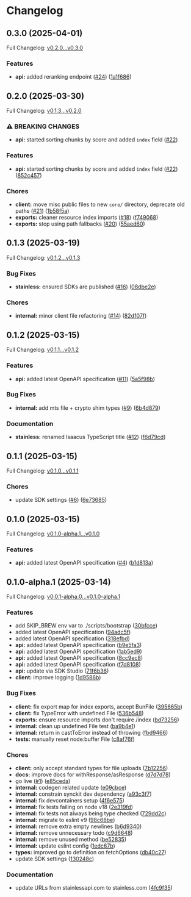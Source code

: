 # Changelog

## 0.3.0 (2025-04-01)

Full Changelog: [v0.2.0...v0.3.0](https://github.com/isaacus-dev/isaacus-typescript/compare/v0.2.0...v0.3.0)

### Features

* **api:** added reranking endpoint ([#24](https://github.com/isaacus-dev/isaacus-typescript/issues/24)) ([1a1f686](https://github.com/isaacus-dev/isaacus-typescript/commit/1a1f68642dfcc337354ea880b8d3cdbd47de07a1))

## 0.2.0 (2025-03-30)

Full Changelog: [v0.1.3...v0.2.0](https://github.com/isaacus-dev/isaacus-typescript/compare/v0.1.3...v0.2.0)

### ⚠ BREAKING CHANGES

* **api:** started sorting chunks by score and added `index` field ([#22](https://github.com/isaacus-dev/isaacus-typescript/issues/22))

### Features

* **api:** started sorting chunks by score and added `index` field ([#22](https://github.com/isaacus-dev/isaacus-typescript/issues/22)) ([852c457](https://github.com/isaacus-dev/isaacus-typescript/commit/852c457ca288e5a5cdd8d1a433edd2b766f28a57))


### Chores

* **client:** move misc public files to new `core/` directory, deprecate old paths ([#21](https://github.com/isaacus-dev/isaacus-typescript/issues/21)) ([1b58f5a](https://github.com/isaacus-dev/isaacus-typescript/commit/1b58f5a167928e49d4342f6a0f025a6e088d42b7))
* **exports:** cleaner resource index imports ([#18](https://github.com/isaacus-dev/isaacus-typescript/issues/18)) ([f749068](https://github.com/isaacus-dev/isaacus-typescript/commit/f749068b2aadf58799ec3ff76e67a22ee9d6f11e))
* **exports:** stop using path fallbacks ([#20](https://github.com/isaacus-dev/isaacus-typescript/issues/20)) ([55aed60](https://github.com/isaacus-dev/isaacus-typescript/commit/55aed60f03e8ae9bdce3dec6e7e8d6e1a9c1265d))

## 0.1.3 (2025-03-19)

Full Changelog: [v0.1.2...v0.1.3](https://github.com/isaacus-dev/isaacus-typescript/compare/v0.1.2...v0.1.3)

### Bug Fixes

* **stainless:** ensured SDKs are published ([#16](https://github.com/isaacus-dev/isaacus-typescript/issues/16)) ([08dbe2e](https://github.com/isaacus-dev/isaacus-typescript/commit/08dbe2ebce5eb6edc37f19a4b5139da989a4cd23))


### Chores

* **internal:** minor client file refactoring ([#14](https://github.com/isaacus-dev/isaacus-typescript/issues/14)) ([82d107f](https://github.com/isaacus-dev/isaacus-typescript/commit/82d107f338b5d43271d440e02da1673958e03ff1))

## 0.1.2 (2025-03-15)

Full Changelog: [v0.1.1...v0.1.2](https://github.com/isaacus-dev/isaacus-typescript/compare/v0.1.1...v0.1.2)

### Features

* **api:** added latest OpenAPI specification ([#11](https://github.com/isaacus-dev/isaacus-typescript/issues/11)) ([5a5f98b](https://github.com/isaacus-dev/isaacus-typescript/commit/5a5f98b0fb569234dcba58ecd9ab721c3088220c))


### Bug Fixes

* **internal:** add mts file + crypto shim types ([#9](https://github.com/isaacus-dev/isaacus-typescript/issues/9)) ([6b4d879](https://github.com/isaacus-dev/isaacus-typescript/commit/6b4d879d20c22a93337773b885da836ed48bcdd9))


### Documentation

* **stainless:** renamed Isaacus TypeScript title ([#12](https://github.com/isaacus-dev/isaacus-typescript/issues/12)) ([f6d79cd](https://github.com/isaacus-dev/isaacus-typescript/commit/f6d79cd3fedca634d9ea9a85e597ad37e11abc9b))

## 0.1.1 (2025-03-15)

Full Changelog: [v0.1.0...v0.1.1](https://github.com/isaacus-dev/isaacus-typescript/compare/v0.1.0...v0.1.1)

### Chores

* update SDK settings ([#6](https://github.com/isaacus-dev/isaacus-typescript/issues/6)) ([6e73685](https://github.com/isaacus-dev/isaacus-typescript/commit/6e7368579afc676fa4d84f47d80496b2ee058321))

## 0.1.0 (2025-03-15)

Full Changelog: [v0.1.0-alpha.1...v0.1.0](https://github.com/isaacus-dev/isaacus-typescript/compare/v0.1.0-alpha.1...v0.1.0)

### Features

* **api:** added latest OpenAPI specification ([#4](https://github.com/isaacus-dev/isaacus-typescript/issues/4)) ([b1d813a](https://github.com/isaacus-dev/isaacus-typescript/commit/b1d813adcd4fce5ecae91664603f2e967addac16))

## 0.1.0-alpha.1 (2025-03-14)

Full Changelog: [v0.0.1-alpha.0...v0.1.0-alpha.1](https://github.com/isaacus-dev/isaacus-typescript/compare/v0.0.1-alpha.0...v0.1.0-alpha.1)

### Features

* add SKIP_BREW env var to ./scripts/bootstrap ([30bfcce](https://github.com/isaacus-dev/isaacus-typescript/commit/30bfcce435331fd6e11c5fa253c3c2decd0bb8af))
* added latest OpenAPI specification ([94adc5f](https://github.com/isaacus-dev/isaacus-typescript/commit/94adc5f175ef1aaca55059dbfaef86efb0db787a))
* added latest OpenAPI specification ([318efbd](https://github.com/isaacus-dev/isaacus-typescript/commit/318efbd6cb9b92987328e985b6508794ad59bb4e))
* **api:** added latest OpenAPI specification ([b9e5fa3](https://github.com/isaacus-dev/isaacus-typescript/commit/b9e5fa3253f5c1aaed78379f2b7700aa514f35b1))
* **api:** added latest OpenAPI specification ([1ab5ed9](https://github.com/isaacus-dev/isaacus-typescript/commit/1ab5ed994bf29f4ac884c48ef7f3efcb795fdbeb))
* **api:** added latest OpenAPI specification ([8cc9ec8](https://github.com/isaacus-dev/isaacus-typescript/commit/8cc9ec83f852c7ebdb4d21e77c19905dc6f0dfa4))
* **api:** added latest OpenAPI specification ([f7d8108](https://github.com/isaacus-dev/isaacus-typescript/commit/f7d8108c33e6cbd36ae59af0a3668967346fdf6a))
* **api:** update via SDK Studio ([71f6b36](https://github.com/isaacus-dev/isaacus-typescript/commit/71f6b36c01544e91aa6c582f09b795ff2d8ef93d))
* **client:** improve logging ([1d9586b](https://github.com/isaacus-dev/isaacus-typescript/commit/1d9586b39d9440742680f9cb532245afa4234526))


### Bug Fixes

* **client:** fix export map for index exports, accept BunFile ([395665b](https://github.com/isaacus-dev/isaacus-typescript/commit/395665b12b3a46917b2ba2e6425e792967889cf6))
* **client:** fix TypeError with undefined File ([536b548](https://github.com/isaacus-dev/isaacus-typescript/commit/536b54835b9635766ca11640aefbc5491b4ad508))
* **exports:** ensure resource imports don't require /index ([bd73256](https://github.com/isaacus-dev/isaacus-typescript/commit/bd7325678bb6df39f44ef643dcb3ddf4e4f31fe3))
* **internal:** clean up undefined File test ([ba9b4e1](https://github.com/isaacus-dev/isaacus-typescript/commit/ba9b4e173616f24c8359385bcd6695d25af4d1ac))
* **internal:** return in castToError instead of throwing ([fbd9466](https://github.com/isaacus-dev/isaacus-typescript/commit/fbd94661ad631e21f524e38a3e0d01e902323116))
* **tests:** manually reset node:buffer File ([c8af76f](https://github.com/isaacus-dev/isaacus-typescript/commit/c8af76f16eb489c27ceba0a017ea8f1382bfad9f))


### Chores

* **client:** only accept standard types for file uploads ([7b12256](https://github.com/isaacus-dev/isaacus-typescript/commit/7b122567741f732865c506ef1aa38b0619378277))
* **docs:** improve docs for withResponse/asResponse ([d7d7d78](https://github.com/isaacus-dev/isaacus-typescript/commit/d7d7d786d158464e62d27607bfd89081d38ed33b))
* go live ([#1](https://github.com/isaacus-dev/isaacus-typescript/issues/1)) ([e85ceda](https://github.com/isaacus-dev/isaacus-typescript/commit/e85cedae33c69cc172671d79e8575f2e7c431f28))
* **internal:** codegen related update ([e09cbce](https://github.com/isaacus-dev/isaacus-typescript/commit/e09cbce67248a6921e9fb9cd11a8d34f670ff8f0))
* **internal:** constrain synckit dev dependency ([a93c3f7](https://github.com/isaacus-dev/isaacus-typescript/commit/a93c3f748a7283e5c01fe5c3f946ee0b53a4d99f))
* **internal:** fix devcontainers setup ([4f6e575](https://github.com/isaacus-dev/isaacus-typescript/commit/4f6e57552f5b2052b9b8d2e91eca2cf558c055d4))
* **internal:** fix tests failing on node v18 ([2e319fd](https://github.com/isaacus-dev/isaacus-typescript/commit/2e319fdfca3fc16ffcdffee2b1000472478fc35a))
* **internal:** fix tests not always being type checked ([729dd2c](https://github.com/isaacus-dev/isaacus-typescript/commit/729dd2c9a3fecad828b8bf1f0f018d687c86eb32))
* **internal:** migrate to eslint v9 ([98c68be](https://github.com/isaacus-dev/isaacus-typescript/commit/98c68be4ff004e39022507c90767660719ec9a62))
* **internal:** remove extra empty newlines ([b6d9340](https://github.com/isaacus-dev/isaacus-typescript/commit/b6d9340d8b21362c340b43b5396c629d6b0a7115))
* **internal:** remove unnecessary todo ([c9d6648](https://github.com/isaacus-dev/isaacus-typescript/commit/c9d66483dfae04e0be27513b00ff52aff8e24967))
* **internal:** remove unused method ([be52835](https://github.com/isaacus-dev/isaacus-typescript/commit/be52835a7481f0ac5ac69bf7bdc95c6c2e85ec3b))
* **internal:** update eslint config ([1edc67b](https://github.com/isaacus-dev/isaacus-typescript/commit/1edc67b2160cc72afbc2e3541a01ad16934de620))
* **types:** improved go to definition on fetchOptions ([db40c27](https://github.com/isaacus-dev/isaacus-typescript/commit/db40c276961be861ab088ef681afc427fbb11ad6))
* update SDK settings ([130248c](https://github.com/isaacus-dev/isaacus-typescript/commit/130248cd98f9e9f624c2fa7c8e2a75194650b8b6))


### Documentation

* update URLs from stainlessapi.com to stainless.com ([4fc9f35](https://github.com/isaacus-dev/isaacus-typescript/commit/4fc9f35489912dca54f138c53f767091b6f6ab98))
